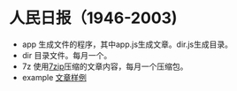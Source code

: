 # 人民日报（1946-2003)

* app 生成文件的程序，其中app.js生成文章。dir.js生成目录。  
* dir 目录文件。每月一个。    
* 7z 使用[7zip](https://www.7-zip.org/)压缩的文章内容，每月一个压缩包。  
* example [文章样例](example/1946年05月)

